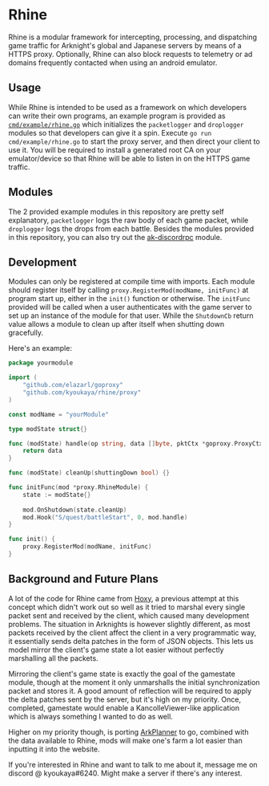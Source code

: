 # Rhine

Rhine is a modular framework for intercepting, processing, and dispatching game traffic for Arknight's global and Japanese servers by means of a HTTPS proxy.
Optionally, Rhine can also block requests to telemetry or ad domains frequently contacted when using an android emulator.

## Usage

While Rhine is intended to be used as a framework on which developers can write their own programs, an example program is provided as [`cmd/example/rhine.go`](https://github.com/kyoukaya/rhine/blob/master/cmd/example/rhine.go) which initializes the `packetlogger` and `droplogger` modules so that developers can give it a spin.
Execute `go run cmd/example/rhine.go` to start the proxy server, and then direct your client to use it. You will be required to install a generated root CA on your emulator/device so that Rhine will be able to listen in on the HTTPS game traffic.

## Modules

The 2 provided example modules in this repository are pretty self explanatory, `packetlogger` logs the raw body of each game packet, while `droplogger` logs the drops from each battle. 
Besides the modules provided in this repository, you can also try out the [ak-discordrpc](https://github.com/kyoukaya/ak-discordrpc) module.

## Development

Modules can only be registered at compile time with imports.
Each module should register itself by calling `proxy.RegisterMod(modName, initFunc)` at program start up, either in the `init()` function or otherwise.
The `initFunc` provided will be called when a user authenticates with the game server to set up an instance of the module for that user.
While the `ShutdownCb` return value allows a module to clean up after itself when shutting down gracefully.

Here's an example:

```go
package yourmodule

import (
	"github.com/elazarl/goproxy"
	"github.com/kyoukaya/rhine/proxy"
)

const modName = "yourModule"

type modState struct{}

func (modState) handle(op string, data []byte, pktCtx *goproxy.ProxyCtx) []byte {
	return data
}

func (modState) cleanUp(shuttingDown bool) {}

func initFunc(mod *proxy.RhineModule) {
	state := modState{}
	
	mod.OnShutdown(state.cleanUp)
	mod.Hook("S/quest/battleStart", 0, mod.handle)
}

func init() {
	proxy.RegisterMod(modName, initFunc)
}
```

## Background and Future Plans

A lot of the code for Rhine came from [Hoxy](https://github.com/kyoukaya/hoxy), a previous attempt at this concept which didn't work out so well as it tried to marshal every single packet sent and received by the client, which caused many development problems. The situation in Arknights is however slightly different, as most packets received by the client affect the client in a very programmatic way, it essentially sends delta patches in the form of JSON objects. This lets us model mirror the client's game state a lot easier without perfectly marshalling all the packets.

Mirroring the client's game state is exactly the goal of the gamestate module, though at the moment it only unmarshalls the initial synchronization packet and stores it. A good amount of reflection will be required to apply the delta patches sent by the server, but it's high on my priority. Once, completed, gamestate would enable a KancolleViewer-like application which is always something I wanted to do as well.

Higher on my priority though, is porting [ArkPlanner](https://github.com/ycremar/ArkPlanner) to go, combined with the data available to Rhine, mods will make one's farm a lot easier than inputting it into the website.

If you're interested in Rhine and want to talk to me about it, message me on discord @ kyoukaya#6240. Might make a server if there's any interest.
